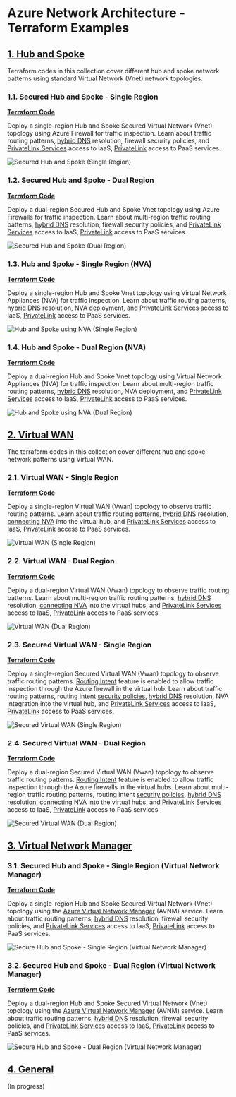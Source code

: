 
# Azure Network Architecture - Terraform Examples <!-- omit from toc -->

## [1. Hub and Spoke](./1-hub-and-spoke)

Terraform codes in this collection cover different hub and spoke network patterns using standard Virtual Network (Vnet) network topologies.

### 1.1. Secured Hub and Spoke - Single Region

[**Terraform Code**](./1-hub-and-spoke/1-hub-spoke-azfw-single-region/)

Deploy a single-region Hub and Spoke Secured Virtual Network (Vnet) topology using Azure Firewall for traffic inspection. Learn about traffic routing patterns, [hybrid DNS](https://learn.microsoft.com/en-us/azure/dns/private-resolver-hybrid-dns) resolution, firewall security policies, and [PrivateLink Services](https://learn.microsoft.com/en-us/azure/private-link/private-link-service-overview) access to IaaS, [PrivateLink](https://learn.microsoft.com/en-us/azure/private-link/private-link-overview) access to PaaS services.

![Secured Hub and Spoke (Single Region)](./images/scenarios/1-1-hub-spoke-azfw-single-region.png)

### 1.2. Secured Hub and Spoke - Dual Region

[**Terraform Code**](./1-hub-and-spoke/2-hub-spoke-azfw-dual-region/)

Deploy a dual-region Secured Hub and Spoke Vnet topology using Azure Firewalls for traffic inspection. Learn about multi-region traffic routing patterns, [hybrid DNS](https://learn.microsoft.com/en-us/azure/dns/private-resolver-hybrid-dns) resolution, firewall security policies, and [PrivateLink Services](https://learn.microsoft.com/en-us/azure/private-link/private-link-service-overview) access to IaaS, [PrivateLink](https://learn.microsoft.com/en-us/azure/private-link/private-link-overview) access to PaaS services.

![Secured Hub and Spoke (Dual Region)](./images/scenarios/1-2-hub-spoke-azfw-dual-region.png)

### 1.3. Hub and Spoke - Single Region (NVA)

[**Terraform Code**](./1-hub-and-spoke/3-hub-spoke-nva-single-region/)

Deploy a single-region Hub and Spoke Vnet topology using Virtual Network Appliances (NVA) for traffic inspection. Learn about traffic routing patterns, [hybrid DNS](https://learn.microsoft.com/en-us/azure/dns/private-resolver-hybrid-dns) resolution, NVA deployment, and [PrivateLink Services](https://learn.microsoft.com/en-us/azure/private-link/private-link-service-overview) access to IaaS, [PrivateLink](https://learn.microsoft.com/en-us/azure/private-link/private-link-overview) access to PaaS services.

![Hub and Spoke using NVA (Single Region)](./images/scenarios/1-3-hub-spoke-nva-single-region.png)

### 1.4. Hub and Spoke - Dual Region (NVA)

[**Terraform Code**](./1-hub-and-spoke/4-hub-spoke-nva-dual-region/)

Deploy a dual-region Hub and Spoke Vnet topology using Virtual Network Appliances (NVA) for traffic inspection. Learn about multi-region traffic routing patterns, [hybrid DNS](https://learn.microsoft.com/en-us/azure/dns/private-resolver-hybrid-dns) resolution, NVA deployment, and [PrivateLink Services](https://learn.microsoft.com/en-us/azure/private-link/private-link-service-overview) access to IaaS, [PrivateLink](https://learn.microsoft.com/en-us/azure/private-link/private-link-overview) access to PaaS services.

![Hub and Spoke using NVA (Dual Region)](./images/scenarios/1-4-hub-spoke-nva-dual-region.png)

## [2. Virtual WAN](./2-virtual-wan/)

The terraform codes in this collection cover different hub and spoke network patterns using Virtual WAN.

### 2.1. Virtual WAN - Single Region

[**Terraform Code**](./2-virtual-wan/1-vwan-single-region/)

Deploy a single-region Virtual WAN (Vwan) topology to observe traffic routing patterns. Learn about traffic routing patterns, [hybrid DNS](https://learn.microsoft.com/en-us/azure/dns/private-resolver-hybrid-dns) resolution, [connecting NVA](https://learn.microsoft.com/en-us/azure/virtual-wan/scenario-bgp-peering-hub) into the virtual hub, and [PrivateLink Services](https://learn.microsoft.com/en-us/azure/private-link/private-link-service-overview) access to IaaS, [PrivateLink](https://learn.microsoft.com/en-us/azure/private-link/private-link-overview) access to PaaS services.

![Virtual WAN (Single Region)](./images/scenarios/2-1-vwan-single-region.png)

### 2.2. Virtual WAN - Dual Region

[**Terraform Code**](./2-virtual-wan/2-vwan-dual-region/)

Deploy a dual-region Virtual WAN (Vwan) topology to observe traffic routing patterns. Learn about multi-region traffic routing patterns, [hybrid DNS](https://learn.microsoft.com/en-us/azure/dns/private-resolver-hybrid-dns) resolution, [connecting NVA](https://learn.microsoft.com/en-us/azure/virtual-wan/scenario-bgp-peering-hub) into the virtual hubs, and [PrivateLink Services](https://learn.microsoft.com/en-us/azure/private-link/private-link-service-overview) access to IaaS, [PrivateLink](https://learn.microsoft.com/en-us/azure/private-link/private-link-overview) access to PaaS services.

![Virtual WAN (Dual Region)](./images/scenarios/2-2-vwan-dual-region.png)

### 2.3. Secured Virtual WAN - Single Region

[**Terraform Code**](./2-virtual-wan/3-vwan-sec-single-region/)

Deploy a single-region Secured Virtual WAN (Vwan) topology to observe traffic routing patterns. [Routing Intent](https://learn.microsoft.com/en-us/azure/virtual-wan/how-to-routing-policies) feature is enabled to allow traffic inspection through the Azure firewall in the virtual hub. Learn about traffic routing patterns, routing intent [security policies](https://learn.microsoft.com/en-us/azure/virtual-wan/how-to-routing-policies), [hybrid DNS](https://learn.microsoft.com/en-us/azure/dns/private-resolver-hybrid-dns) resolution, NVA integration into the virtual hub, and [PrivateLink Services](https://learn.microsoft.com/en-us/azure/private-link/private-link-service-overview) access to IaaS, [PrivateLink](https://learn.microsoft.com/en-us/azure/private-link/private-link-overview) access to PaaS services.

![Secured Virtual WAN (Single Region)](./images/scenarios/2-3-vwan-sec-single-region.png)

### 2.4. Secured Virtual WAN - Dual Region

[**Terraform Code**](./2-virtual-wan/4-vwan-sec-dual-region/)

Deploy a dual-region Secured Virtual WAN (Vwan) topology to observe traffic routing patterns. [Routing Intent](https://learn.microsoft.com/en-us/azure/virtual-wan/how-to-routing-policies) feature is enabled to allow traffic inspection through the Azure firewalls in the virtual hubs. Learn about multi-region traffic routing patterns, routing intent [security policies](https://learn.microsoft.com/en-us/azure/virtual-wan/how-to-routing-policies), [hybrid DNS](https://learn.microsoft.com/en-us/azure/dns/private-resolver-hybrid-dns) resolution, [connecting NVA](https://learn.microsoft.com/en-us/azure/virtual-wan/scenario-bgp-peering-hub) into the virtual hubs, and [PrivateLink Services](https://learn.microsoft.com/en-us/azure/private-link/private-link-service-overview) access to IaaS, [PrivateLink](https://learn.microsoft.com/en-us/azure/private-link/private-link-overview) access to PaaS services.

![Secured Virtual WAN (Dual Region)](./images/scenarios/2-4-vwan-sec-dual-region.png)

## [3. Virtual Network Manager](./3-network-manager/)

### 3.1. Secured Hub and Spoke - Single Region (Virtual Network Manager)

[**Terraform Code**](./3-network-manager/1-hub-spoke-azfw-single-region/)

Deploy a single-region Hub and Spoke Secured Virtual Network (Vnet) topology using the [Azure Virtual Network Manager](https://learn.microsoft.com/en-us/azure/virtual-network-manager/concept-connectivity-configuration#hub-and-spoke-topology) (AVNM) service. Learn about traffic routing patterns, [hybrid DNS](https://learn.microsoft.com/en-us/azure/dns/private-resolver-hybrid-dns) resolution, firewall security policies, and [PrivateLink Services](https://learn.microsoft.com/en-us/azure/private-link/private-link-service-overview) access to IaaS, [PrivateLink](https://learn.microsoft.com/en-us/azure/private-link/private-link-overview) access to PaaS services.

![Secure Hub and Spoke - Single Region (Virtual Network Manager)](./images/scenarios/3-1-hub-spoke-nm-azfw-single-region.png)

### 3.2. Secured Hub and Spoke - Dual Region (Virtual Network Manager)

[**Terraform Code**](./3-network-manager/2-hub-spoke-azfw-dual-region/)

Deploy a dual-region Hub and Spoke Secured Virtual Network (Vnet) topology using the [Azure Virtual Network Manager](https://learn.microsoft.com/en-us/azure/virtual-network-manager/concept-connectivity-configuration#hub-and-spoke-topology) (AVNM) service. Learn about traffic routing patterns, [hybrid DNS](https://learn.microsoft.com/en-us/azure/dns/private-resolver-hybrid-dns) resolution, firewall security policies, and [PrivateLink Services](https://learn.microsoft.com/en-us/azure/private-link/private-link-service-overview) access to IaaS, [PrivateLink](https://learn.microsoft.com/en-us/azure/private-link/private-link-overview) access to PaaS services.

![Secure Hub and Spoke - Dual Region (Virtual Network Manager)](./images/scenarios/3-2-hub-spoke-nm-azfw-dual-region.png)

## [4. General](./4-general/)

(In progress)
